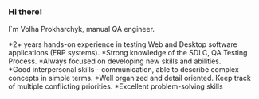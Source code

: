 ### Hi there!
I`m Volha Prokharchyk, manual QA engineer.

*2+ years hands-on experience in testing Web and Desktop software applications (ERP systems). 
*Strong knowledge of the SDLC, QA Testing Process. 
*Always focused on developing new skills and abilities.  
*Good interpersonal skills - communication, able to describe complex concepts in simple terms. 
*Well organized and detail oriented. Keep track of multiple conflicting priorities. 
*Excellent problem-solving skills
